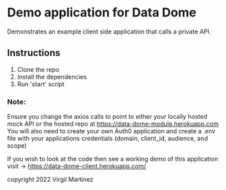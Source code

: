 # Demo application for Data Dome
Demonstrates an example client side application that calls a private API. 

## Instructions
1. Clone the repo
2. Install the dependencies
3. Run 'start' script

### Note:
Ensure you change the axios calls to point to either your locally hosted mock API or the hosted repo at https://data-dome-module.herokuapp.com
You will also need to create your own Auth0 application and create a .env file with your applications credentials (domain, client_id, audience, and scope)

If you wish to look at the code then see a working demo of this application visit -> https://data-dome-client.herokuapp.com/

copyright 2022 Virgil Martinez
